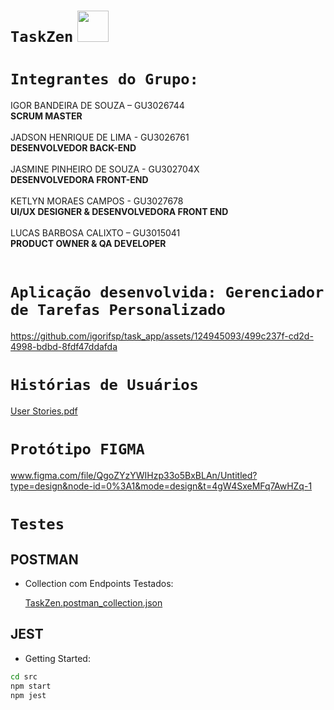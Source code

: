 # `TaskZen` <img src="https://github.com/igorifsp/task_app/assets/124945093/cf1b5907-cf07-4c88-883f-27014b6fa464" width="50" /> 

# `Integrantes do Grupo:`
IGOR BANDEIRA DE SOUZA – GU3026744 <br/>**SCRUM MASTER**<br/><br/>
JADSON HENRIQUE DE LIMA - GU3026761<br/>**DESENVOLVEDOR BACK-END**<br/><br/>
JASMINE PINHEIRO DE SOUZA - GU302704X<br/>**DESENVOLVEDORA FRONT-END**<br/><br/>
KETLYN MORAES CAMPOS - GU3027678<br/>**UI/UX DESIGNER & DESENVOLVEDORA FRONT END**<br/><br/>
LUCAS BARBOSA CALIXTO – GU3015041<br/>**PRODUCT OWNER & QA DEVELOPER**<br/><br/>

# `Aplicação desenvolvida: Gerenciador de Tarefas Personalizado`


https://github.com/igorifsp/task_app/assets/124945093/499c237f-cd2d-4998-bdbd-8fdf47ddafda



# `Histórias de Usuários`

[User Stories.pdf](https://github.com/igorifsp/task_app/files/14529777/User.Stories.pdf)


# `Protótipo FIGMA`

www.figma.com/file/QgoZYzYWIHzp33o5BxBLAn/Untitled?type=design&node-id=0%3A1&mode=design&t=4gW4SxeMFq7AwHZq-1


# `Testes`
## POSTMAN
- Collection com Endpoints Testados:

  [TaskZen.postman_collection.json](https://github.com/igorifsp/task_app/files/14529813/TaskZen.postman_collection.json)

## JEST
- Getting Started: <br/>
```sh
cd src
npm start
npm jest
```










